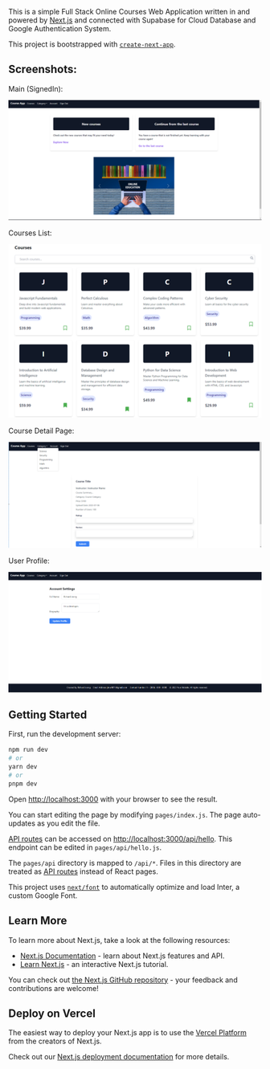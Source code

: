 

This is a simple Full Stack Online Courses Web Application written in and powered by [Next.js](https://nextjs.org/) and connected with Supabase for Cloud Database and Google Authentication System.

This project is bootstrapped with [`create-next-app`](https://github.com/vercel/next.js/tree/canary/packages/create-next-app).

## Screenshots:

Main (SignedIn):

![Alt text](https://github.com/ej84/my-web-app/blob/main/src/img/course_main.PNG)


Courses List:

![Alt text](https://github.com/ej84/my-web-app/blob/main/src/img/course_lists.PNG)


Course Detail Page:

![Alt text](https://github.com/ej84/my-web-app/blob/main/src/img/courseInfo_category.PNG)


User Profile:

![Alt text](https://github.com/ej84/my-web-app/blob/main/src/img/course_profile.PNG)

## Getting Started

First, run the development server:

```bash
npm run dev
# or
yarn dev
# or
pnpm dev
```

Open [http://localhost:3000](http://localhost:3000) with your browser to see the result.

You can start editing the page by modifying `pages/index.js`. The page auto-updates as you edit the file.

[API routes](https://nextjs.org/docs/api-routes/introduction) can be accessed on [http://localhost:3000/api/hello](http://localhost:3000/api/hello). This endpoint can be edited in `pages/api/hello.js`.

The `pages/api` directory is mapped to `/api/*`. Files in this directory are treated as [API routes](https://nextjs.org/docs/api-routes/introduction) instead of React pages.

This project uses [`next/font`](https://nextjs.org/docs/basic-features/font-optimization) to automatically optimize and load Inter, a custom Google Font.

## Learn More

To learn more about Next.js, take a look at the following resources:

- [Next.js Documentation](https://nextjs.org/docs) - learn about Next.js features and API.
- [Learn Next.js](https://nextjs.org/learn) - an interactive Next.js tutorial.

You can check out [the Next.js GitHub repository](https://github.com/vercel/next.js/) - your feedback and contributions are welcome!

## Deploy on Vercel

The easiest way to deploy your Next.js app is to use the [Vercel Platform](https://vercel.com/new?utm_medium=default-template&filter=next.js&utm_source=create-next-app&utm_campaign=create-next-app-readme) from the creators of Next.js.

Check out our [Next.js deployment documentation](https://nextjs.org/docs/deployment) for more details.
